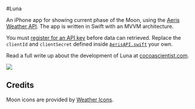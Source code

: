 #Luna

An iPhone app for showing current phase of the Moon, using the [Aeris Weather API](http://www.aerisweather.com/develop/). The app is written in Swift with an MVVM architecture.

You must [register for an API key](http://www.aerisweather.com/signup/) before data can retrieved. Replace the `clientId` and `clientSecret` defined inside [`AerisAPI.swift`](https://github.com/cocoascientist/Luna/blob/master/Luna/AerisAPI.swift#L18-L24) your own.

Read a full write up about the development of Luna at [cocoascientist.com](http://www.cocoascientist.com/luna-displaying-the-moon-phase.html).

![](http://i.imgur.com/uYmnqaT.jpg)

## Credits

Moon icons are provided by [Weather Icons](https://github.com/erikflowers/weather-icons).
